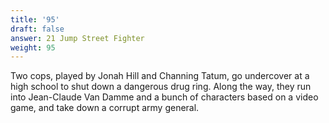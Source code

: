 ```yaml
---
title: '95'
draft: false
answer: 21 Jump Street Fighter
weight: 95
---
```

Two cops, played by Jonah Hill and Channing Tatum, go undercover at a high school to shut down a dangerous drug ring. Along the way, they run into Jean-Claude Van Damme and a bunch of characters based on a video game, and take down a corrupt army general.